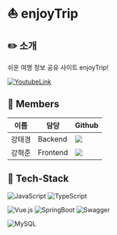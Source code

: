# ⛵ enjoyTrip

## ✏️ 소개
쉬운 여행 정보 공유 사이트 enjoyTrip!

[![YoutubeLink](https://github.com/kanghyukjun/enjoyTrip/assets/105738124/2ed6ad01-8e7d-471f-b0f6-5ae0b034278f)](https://www.youtube.com/watch?v=spMvkkeK6KU)

## 🥰 Members
| 이름 | 담당 | Github |
| --- | --- | --- |
| 강태경 | Backend | <a href="https://github.com/ktk3939" target="_blank"><img src="https://img.shields.io/badge/ktk3939-181717?style=flat-square&logo=github&logoColor=white"/> </a> |
| 강혁준 | Frontend | <a href="https://github.com/kanghyukjun" target="_blank"><img src="https://img.shields.io/badge/kanghyukjun-181717?style=flat-square&logo=github&logoColor=white"/> </a> |

## 🔭 Tech-Stack
![JavaScript](https://img.shields.io/badge/javascript-%23323330.svg?style=for-the-badge&logo=javascript&logoColor=%23F7DF1E)
![TypeScript](https://img.shields.io/badge/typescript-%23007ACC.svg?style=for-the-badge&logo=typescript&logoColor=white)

![Vue.js](https://img.shields.io/badge/vuejs-%2335495e.svg?style=for-the-badge&logo=vuedotjs&logoColor=%234FC08D)
![SpringBoot](https://img.shields.io/badge/springboot-6DB33F.svg?style=for-the-badge&logo=springboot&logoColor=white)
![Swagger](https://img.shields.io/badge/swagger-85EA2D.svg?style=for-the-badge&logo=swagger&logoColor=white)

![MySQL](https://img.shields.io/badge/mysql-4479A1.svg?style=for-the-badge&logo=mysql&logoColor=white)
